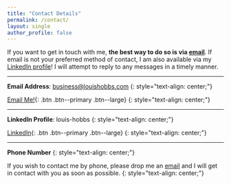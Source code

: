 ```yaml
---
title: "Contact Details"
permalink: /contact/
layout: single
author_profile: false
---
```


If you want to get in touch with me, **the best way to do so is via [email](mailto:business@louishobbs.com)**. If email is not your preferred method of contact, I am also available via my [LinkedIn profile](https://www.linkedin.com/in/louis-hobbs/)! I will attempt to reply to any messages in a timely manner. 

---

**Email Address**: business@louishobbs.com
{: style="text-align: center;"}

[<i class="fas fa-envelope"></i> Email Me!](mailto:business@louishobbs.com){: .btn .btn--primary .btn--large}
{: style="text-align: center;"}

---

**LinkedIn Profile**: louis-hobbs
{: style="text-align: center;"}

[<i class="fab fa-linkedin"></i> LinkedIn](https://www.linkedin.com/in/louis-hobbs/){: .btn .btn--primary .btn--large}
{: style="text-align: center;"}

---

**Phone Number**
{: style="text-align: center;"}

If you wish to contact me by phone, please drop me an [email](mailto:business@louishobbs.com) and I will get in contact with you as soon as possible.
{: style="text-align: center;"}